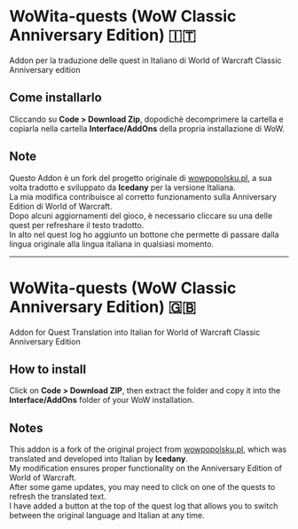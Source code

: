 # WoWita-quests (WoW Classic Anniversary Edition) 🇮🇹

Addon per la traduzione delle quest in Italiano di World of Warcraft Classic Anniversary edition

## Come installarlo
Cliccando su **Code > Download Zip**, dopodichè decomprimere la cartella e copiarla nella cartella **Interface/AddOns** della propria installazione di WoW.

## Note
Questo Addon è un fork del progetto originale di [wowpopolsku.pl](https://wowpopolsku.pl/), a sua volta tradotto e sviluppato da **Icedany** per la versione Italiana.  
La mia modifica contribuisce al corretto funzionamento sulla Anniversary Edition di World of Warcraft.  
Dopo alcuni aggiornamenti del gioco, è necessario cliccare su una delle quest per refreshare il testo tradotto.  
In alto nel quest log ho aggiunto un bottone che permette di passare dalla lingua originale alla lingua italiana in qualsiasi momento.

---

# WoWita-quests (WoW Classic Anniversary Edition) 🇬🇧

Addon for Quest Translation into Italian for World of Warcraft Classic Anniversary Edition

## How to install
Click on **Code > Download ZIP**, then extract the folder and copy it into the **Interface/AddOns** folder of your WoW installation.

## Notes
This addon is a fork of the original project from [wowpopolsku.pl](https://wowpopolsku.pl/), which was translated and developed into Italian by **Icedany**.  
My modification ensures proper functionality on the Anniversary Edition of World of Warcraft.  
After some game updates, you may need to click on one of the quests to refresh the translated text.  
I have added a button at the top of the quest log that allows you to switch between the original language and Italian at any time.

